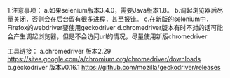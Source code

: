 
1.注意事项：
	a.如果selenium版本3.4.0，需要Java版本1.8。
	b.调起浏览器后尽量关闭，否则会在后台留有很多进程，甚至报错。
	c.在新版的selenium中，Firefox的webdriver要使用geckodriver
	d.chromedriver版本有时不对的话可能会产生调起浏览器，但是不会访问url的情况，尽量使用新版chromedriver
	

工具链接：
	a.chromedriver 版本2.29	https://sites.google.com/a/chromium.org/chromedriver/downloads
	b.geckodriver 版本v0.16.1 https://github.com/mozilla/geckodriver/releases

